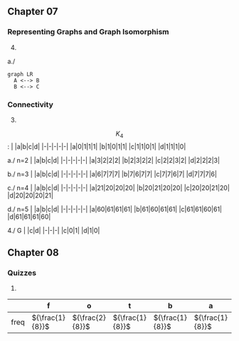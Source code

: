 ## Chapter 07
### Representing Graphs and Graph Isomorphism
4. 
a./
```mermaid
graph LR
  A <--> B
  B <--> C
```
### Connectivity
3. 
$$K_4$$:
| |a|b|c|d|
|-|-|-|-|-|
|a|0|1|1|1|
|b|1|0|1|1|
|c|1|1|0|1|
|d|1|1|1|0|

a./ n=2
| |a|b|c|d|
|-|-|-|-|-|
|a|3|2|2|2|
|b|2|3|2|2|
|c|2|2|3|2|
|d|2|2|2|3|

b./ n=3
| |a|b|c|d|
|-|-|-|-|-|
|a|6|7|7|7|
|b|7|6|7|7|
|c|7|7|6|7|
|d|7|7|7|6|

c./ n=4
| |a|b|c|d|
|-|-|-|-|-|
|a|21|20|20|20|
|b|20|21|20|20|
|c|20|20|21|20|
|d|20|20|20|21|

d./ n=5
| |a|b|c|d|
|-|-|-|-|-|
|a|60|61|61|61|
|b|61|60|61|61|
|c|61|61|60|61|
|d|61|61|61|60|

4./
G
| |c|d|
|-|-|-|
|c|0|1|
|d|1|0|

## Chapter 08
### Quizzes
1.
|    |f|o|t|b|a|l|
|----|-|-|-|-|-|-|
|freq|${\frac{1}{8}}$|${\frac{2}{8}}$|${\frac{1}{8}}$|${\frac{1}{8}}$|${\frac{1}{8}}$|${\frac{2}{8}}$|

